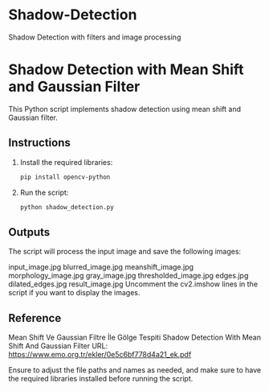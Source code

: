 # Shadow-Detection
 Shadow Detection with filters and image processing

# Shadow Detection with Mean Shift and Gaussian Filter

This Python script implements shadow detection using mean shift and Gaussian filter.

## Instructions

1. Install the required libraries:

   ```bash
   pip install opencv-python

2. Run the script:
   ```bash
   python shadow_detection.py

## Outputs
The script will process the input image and save the following images:

input_image.jpg
blurred_image.jpg
meanshift_image.jpg
morphology_image.jpg
gray_image.jpg
thresholded_image.jpg
edges.jpg
dilated_edges.jpg
result_image.jpg
Uncomment the cv2.imshow lines in the script if you want to display the images.

## Reference
Mean Shift Ve Gaussian Filtre İle Gölge Tespiti
Shadow Detection With Mean Shift And Gaussian Filter
URL: https://www.emo.org.tr/ekler/0e5c6bf778d4a21_ek.pdf


Ensure to adjust the file paths and names as needed, and make sure to have the required libraries installed before running the script.
